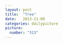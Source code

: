 ```yaml
---
layout: post
title:  "Tree"
date:   2013-11-09
categories: dailypicture
picture:
  number: "313"
---
```



